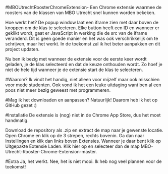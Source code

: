 #MBOUtrechtRoosterChromeExtension-
Een Chrome extensie waarmee de roosters van de klassen van MBO Utrecht snel kunnen worden bekeken.

Hoe werkt het?
De popup window laat een iframe zien met daar boven de knoppen om de klas te selecteren. Elke button heeft een ID en wanneer er geklikt wordt, gaat er JavaScript in werking die de src van de iframe veranderd. Dit is geen goede manier en het was ook verschrikkelijk om te schrijven, maar het werkt. In de toekomst zal ik het beter aanpakken en dit project updaten.

Nu ben ik bezig met wanneer de extensie voor de eerste keer wordt geladen, je de klas selecteerd en dat de keuze onthouden wordt. Zo hoef je niet de hele tijd wanneer je de extensie start de klas te selecteren.

#Waarom?
Ik vindt het handig, niet alleen voor mijzelf maar ook misschien voor mede studenten. Ook vond ik het een leuke uitdaging want ben al een poos niet meer bezig geweest met programmeren.

#Mag ik het downloaden en aanpassen?
Natuurlijk! Daarom heb ik het op GitHub gezet :)

#Installatie
De extensie is (nog) niet in de Chrome App Store, dus het moet handmatig.

Download de repository als .zip en extract de map naar je gewenste locatie. Open Chrome en klik op de 3 strepen, rechts bovenin. Ga dan naar Instellingen en klik dan links boven Extensies. Wanneer je daar bent klik op Uitgepakte Extensie Laden. Klik hier op en selecteer dan de map MBO-Utrecht-Rooster-Chrome-Extension-master. 

#Extra
Ja, het werkt. Nee, het is niet mooi. Ik heb nog veel plannen voor de toekomst! 
